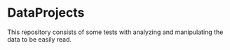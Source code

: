 # DataProjects
This repository consists of some tests with analyzing and manipulating the data to be easily read.

